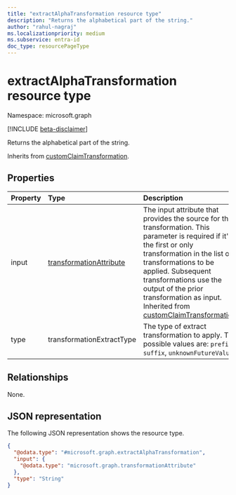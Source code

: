 ```yaml
---
title: "extractAlphaTransformation resource type"
description: "Returns the alphabetical part of the string."
author: "rahul-nagraj"
ms.localizationpriority: medium
ms.subservice: entra-id
doc_type: resourcePageType
---
```


# extractAlphaTransformation resource type

Namespace: microsoft.graph

[!INCLUDE [beta-disclaimer](../../includes/beta-disclaimer.md)]

Returns the alphabetical part of the string.

Inherits from [customClaimTransformation](../resources/customclaimtransformation.md).

## Properties
|Property|Type|Description|
|:---|:---|:---|
|input|[transformationAttribute](../resources/transformationattribute.md)|The input attribute that provides the source for the transformation. This parameter is required if it's the first or only transformation in the list of transformations to be applied. Subsequent transformations use the output of the prior transformation as input. Inherited from [customClaimTransformation](../resources/customclaimtransformation.md).|
|type|transformationExtractType|The type of extract transformation to apply. The possible values are: `prefix`, `suffix`, `unknownFutureValue`.|

## Relationships
None.

## JSON representation
The following JSON representation shows the resource type.
<!-- {
  "blockType": "resource",
  "@odata.type": "microsoft.graph.extractAlphaTransformation"
}
-->
``` json
{
  "@odata.type": "#microsoft.graph.extractAlphaTransformation",
  "input": {
    "@odata.type": "microsoft.graph.transformationAttribute"
  },
  "type": "String"
}
```
